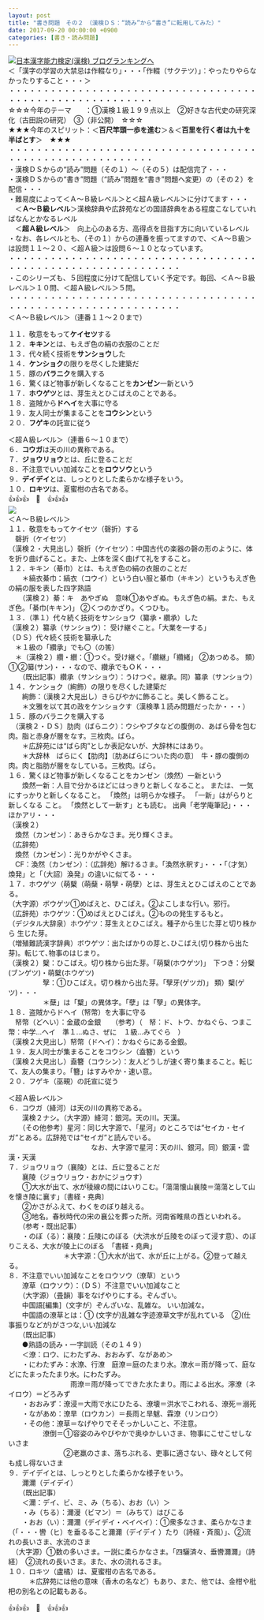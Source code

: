 ```yaml
---
layout: post
title: "書き問題　その２　（漢検ＤＳ：“読み”から“書き”に転用してみた）"
date: 2017-09-20 00:00:00 +0900
categories: [書き・読み問題]
---
```


[![](/syuusyuu9701/assets/images/書き問題-その２-（漢検ｄｓ：“読み”から“書き”に転用してみた）-br_c_3028_1.gif)](http://blog.with2.net/link.php?1659096:3028 "日本漢字能力検定(漢検) ブログランキングへ")[日本漢字能力検定(漢検) ブログランキングへ](http://blog.with2.net/link.php?1659096:3028)  
＜「漢字の学習の大禁忌は作輟なり」・・・「作輟（サクテツ）」：やったりやらなかったりすること・・・＞  
・・・・・・・・・・・・・・・・・・・・・・・・・・・・・・・・・・・・・・・・・・・・・・・・・・・・・・・・・  
☆☆☆今年のテーマ　　：①漢検１級１９９点以上　②好きな古代史の研究深化（古田説の研究）　③（非公開）　☆☆☆　　  
★★★今年のスピリット：＜**百尺竿頭一歩を進む**＞＆＜**百里を行く者は九十を半ばとす**＞　★★★  
・・・・・・・・・・・・・・・・・・・・・・・・・・・・・・・・・・・・・・・・・・・・・・・・・・・・・・・・・  
・漢検ＤＳからの“読み”問題（その１）～（その５）は配信完了・・・  
・漢検ＤＳからの“書き”問題（“読み”問題を“書き”問題へ変更）の（その２）を配信・・・  
・難易度によって＜Ａ～Ｂ級レベル＞と＜超Ａ級レベル＞に分けてます・・・  
　＜**Ａ～Ｂ級レベル**＞漢検辞典や広辞苑などの国語辞典をある程度こなしていればなんとかなるレベル  
　＜**超Ａ級レベル**＞　向上心のある方、高得点を目指す方に向いているレベル  
・なお、各レベルとも、（その１）からの連番を振ってますので、＜Ａ～Ｂ級＞は設問１１～２０、＜超Ａ級＞は設問６～１０となっています。  
・・・・・・・・・・・・・・・・・・・・・・・・・・・・・・・・・・・・・・・・・・・・・・・・・・・・・・・・・・・・・  
・このシリーズも、５回程度に分けて配信していく予定です。毎回、＜Ａ～Ｂ級レベル＞１０問、＜超Ａ級レベル＞５問。  
・・・・・・・・・・・・・・・・・・・・・・・・・・・・・・・・・・・・・・・・・・・・・・・・・・・・・・・・・・・・・  
＜Ａ～Ｂ級レベル＞（連番１１～２０まで）  
  
１１．敬意をもって**ケイセツ**する  
１２．**キキン**とは、もえぎ色の絹の衣服のことだ  
１３．代々続く技術を**サンショウ**した  
１４．**ケンショク**の限りを尽くした建築だ  
１５．豚の**バラニク**を購入する  
１６．驚くほど物事が新しくなることを**カンゼン**一新という  
１７．**ホウゲツ**とは、芽生えとひこばえのことである。  
１８．盗賊から**ドヘイ**を大事に守る  
１９．友人同士が集まることを**コウシン**という  
２０．**フゲキ**の託宣に従う  
  
＜超Ａ級レベル＞（連番６～１０まで）  
６．**コウガ**は天の川の異称である。  
７．**ジョウリョウ**とは、丘に登ることだ  
８．不注意でいい加減なことを**ロウソウ**という  
９．**デイデイ**とは、しっとりとした柔らかな様子をいう。  
１０．**ロキツ**は、夏蜜柑の古名である。  
👍👍👍　🐔　👍👍👍  
![](/syuusyuu9701/assets/images/書き問題-その２-（漢検ｄｓ：“読み”から“書き”に転用してみた）-790d9f4615cf1da357d3089312f29e97.png)  
＜Ａ～Ｂ級レベル＞  
１１．敬意をもってケイセツ（磬折）する  
　磬折（ケイセツ）  
（漢検２・大見出し）磬折（ケイセツ）：中国古代の楽器の磬の形のように、体を折り曲げること。また、上体を深く曲げて礼をすること。  
１２．キキン（綦巾）とは、もえぎ色の絹の衣服のことだ  
　　＊縞衣綦巾：縞衣（コウイ）という白い服と綦巾（キキン）というもえぎ色の絹の服を表した四字熟語  
　　（漢検２）綦：キ　あやぎぬ　意味①あやぎぬ。もえぎ色の絹。また、もえぎ色。「綦巾(キキン)」 ②くつのかざり。くつひも。  
１３．（準１）代々続く技術をサンショウ（纂承・纘承）した  
（漢検２）纂承（サンショウ）： 受け継ぐこと。「大業を―する」  
（ＤＳ）代々続く技術を纂承した  
　＊１級の「纘承」でも〇（の筈）  
　＊（漢検２）纘・纉：①つぐ。受け継ぐ。「纘継」「纘緒」 ②あつめる。 類）①②纂(サン)・・・なので、纘承でもＯＫ・・・  
　　（既出記事）纘承（サンショウ）：うけつぐ。継承。同）纂承（サンショウ）  
１４．ケンショク（絢飾）の限りを尽くした建築だ  
　　絢飾：（漢検２大見出し）きらびやかに飾ること。美しく飾ること。  
　　＊文雅を以て其の政をケンショクす（漢検準１読み問題だったか・・・）  
１５．豚のバラニクを購入する  
　（漢検２・ＤＳ）肋肉（ばらニク）：ウシやブタなどの腹側の、あばら骨を包む肉。脂と赤身が層をなす。三枚肉。ばら。  
　　＊広辞苑には“ばら肉”としか表記ないが、大辞林にはあり。  
　　＊大辞林　ばらにく【肋肉】〔肋あばらについた肉の意〕　牛・豚の腹側の肉。肉と脂肪が層をなしている。三枚肉。ばら。  
１６．驚くほど物事が新しくなることをカンゼン（煥然）一新という  
　　煥然一新：人目で分かるほどにはっきりと新しくなること。 または、 一気にすっかりと新しくなること。 「煥然」は明らかな様子。 「一新」はがらりと新しくなる こと。 「煥然として一新す」とも読む。 出典「老学庵筆記」・・・ほかアリ・・・  
（漢検２）  
　煥然（カンゼン）：あきらかなさま。光り輝くさま。  
（広辞苑）　  
　煥然（カンゼン）：光りかがやくさま。  
　CF：渙然（カンゼン）：（広辞苑）解けるさま。「渙然氷釈す」・・・「（才気）煥発」と「（大詔）渙発」の違いに似てる・・・  
１７．ホウゲツ（萌櫱（萌蘖・萌孼・萌孽）とは、芽生えとひこばえのことである。  
（大字源）ボウゲツ①めばえと、ひこばえ。②よこしまな行い。邪行。  
（広辞苑）ホウゲツ：①めばえとひこばえ。②ものの発生するもと。  
（デジタル大辞泉）ホウゲツ：芽生えとひこばえ。種子から生じた芽と切り株から 生じた芽。  
（増殖難読漢字辞典）ボウゲツ：出たばかりの芽と､ひこばえ(切り株から出た芽)。転じて､物事のはじまり｡  
（漢検２）櫱：ひこばえ。切り株から出た芽。「萌櫱(ホウゲツ)」　下つき：分櫱(ブンゲツ)・萌櫱(ホウゲツ)  
　　　　　孼：①ひこばえ。切り株から出た芽。「孼牙(ゲツガ)」 類）櫱(ゲツ)・・・  
　　　　　＊蘖」は「櫱」の異体字。「孽」は「孼」の異体字。  
１８．盗賊からドヘイ（帑幣）を大事に守る  
　帑幣（どへい）：金蔵の金銀　　（参考）（　帑：ド、トウ、かねぐら、つまこ　幣：中学…ヘイ　準１…ぬさ、ぜに　１級…みてぐら　）  
（漢検２大見出し）帑幣（ドヘイ）：かねぐらにある金銀。  
１９．友人同士が集まることをコウシン（盍簪）という  
（漢検２大見出し）盍簪（コウシン）：友人どうしが速く寄り集まること。転じて、友人の集まり。「簪」はすみやか・速い意。  
２０．フゲキ（巫覡）の託宣に従う  
  
＜超Ａ級レベル＞  
６．コウガ（絳河）は天の川の異称である。  
　　漢検２ナシ。（大字源）絳河：銀河。天の川。天漢。  
　　（その他参考）星河：同じ大字源で、「星河」のところでは“セイカ・セイガ”とある。広辞苑では“セイガ”と読んでいる。  
　　　　　　　　　　　　なお、大字源で星河：天の川、銀河。同）銀漢・雲漢・天漢  
７．ジョウリョウ（襄陵）とは、丘に登ることだ  
　　襄陵（ジョウリョウ・おかにジョウす）  
　　①大水が出て、水が稜線の間にはいりこむ。「蕩蕩懐山襄陵＝蕩蕩として山を懐き陵に襄す」〔書経・尭典〕  
　　②かさがふえて、わくをのぼり越える。  
　　③地名。春秋時代の宋の襄公を葬った所。河南省睢県の西といわれる。  
　　（参考・既出記事）  
　　・のぼ（る）：襄陵：丘陵にのぼる（大洪水が丘陵をのぼって浸す意）、のぼりこえる、大水が陵上にのぼる　「書経・堯典」  
　　　　　　　　＊大字源：①大水が出て、水が丘に上がる。②登って越える。  
８．不注意でいい加減なことをロウソウ（潦草）という  
　　潦草（ロウソウ）：（ＤＳ）不注意でいい加減なこと  
　　（大字源）（畳韻）事をなげやりにする。ぞんざい。  
　　中国語[編集]（文字が）ぞんざいな、乱雑な。 いい加減な。  
　　中国語の潦草とは：① (文字が)乱雑な字迹潦草文字が乱れている　②(仕事振りなどが)がさつな,いい加減な  
　　（既出記事）  
　　●熟語の読み・一字訓読（その１４９）  
　　＜潦：ロウ、にわたずみ、おおみず、ながあめ＞  
　　・にわたずみ：水潦、行潦　庭潦＝庭のたまり水。潦水＝雨が降って、庭などにたまったたまり水。にわたずみ。　  
　　　　　　　　　雨潦＝雨が降ってできた水たまり。雨による出水。濘潦（ネイロウ）＝どろみず  
　　・おおみず：潦浸＝大雨で水にひたる、潦壊＝洪水でこわれる、潦死＝溺死  
　　・ながあめ：潦旱（ロウカン）＝長雨と旱魃、霖潦（リンロウ）  
　　・その他：潦草＝なげやりでそそっかしいこと、不注意。  
　　　　　潦倒＝①容姿のみやびやかで奥ゆかしいさま、物事にこせこせしないさま　  
　　　　　　　　②老羸のさま、落ちぶれる、吏事に適さない、碌々として何も成し得ないさま　  
９．デイデイとは、しっとりとした柔らかな様子をいう。  
　　濔濔（デイデイ）  
　　（既出記事）  
　　＜濔：デイ、ビ、ミ、み（ちる）、おお（い）＞  
　　・み（ちる）：濔漫（ビマン）＝（みちて）はびこる  
　　・おお（い）：濔濔（デイデイ・ベイベイ）：①衆多なさま、柔らかなさま（「・・・轡（ヒ）を垂るること濔濔（デイデイ ）たり（詩経・斉風）」、②流れの長いさま、水流のさま  
　（大字源）①数の多いさま。一説に柔らかなさま。「四驪済々、垂轡濔濔」（詩経）　②流れの長いさま。また、水の流れるさま。  
１０．ロキツ（盧橘）は、夏蜜柑の古名である。  
　　　＊広辞苑には他の意味（香木の名など）もあり、また、他では、金柑や枇杷の別名との記載もある。  
  
👍👍👍　🐔　👍👍👍